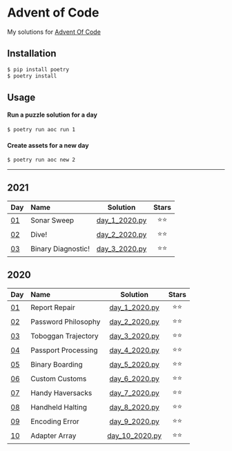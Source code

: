 # Advent of Code
My solutions for [Advent Of Code](https://adventofcode.com/)

## Installation
```bash
$ pip install poetry
$ poetry install
```

## Usage
#### Run a puzzle solution for a day
```bash
$ poetry run aoc run 1
```

#### Create assets for a new day
```bash
$ poetry run aoc new 2
```

---

## 2021
| Day | Name | Solution | Stars |
|:------------- |:-------------|:-----:|:-----:|
|[01](https://adventofcode.com/2021/day/1)|Sonar Sweep|[day_1_2020.py](/aoc/2021/day_1_2021.py)|⭐⭐|
|[02](https://adventofcode.com/2021/day/2)|Dive!|[day_2_2020.py](/aoc/2021/day_2_2021.py)|⭐⭐|
|[03](https://adventofcode.com/2021/day/3)|Binary Diagnostic!|[day_3_2020.py](/aoc/2021/day_3_2021.py)|⭐⭐|

## 2020
| Day | Name | Solution | Stars |
|:------------- |:-------------|:-----:|:-----:|
|[01](https://adventofcode.com/2020/day/1)|Report Repair|[day_1_2020.py](/aoc/2020/day_1_2020.py)|⭐⭐|
|[02](https://adventofcode.com/2020/day/2)|Password Philosophy|[day_2_2020.py](/aoc/2020/day_2_2020.py)|⭐⭐|
|[03](https://adventofcode.com/2020/day/3)|Toboggan Trajectory|[day_3_2020.py](/aoc/2020/day_3_2020.py)|⭐⭐|
|[04](https://adventofcode.com/2020/day/4)|Passport Processing|[day_4_2020.py](/aoc/2020/day_4_2020.py)|⭐⭐|
|[05](https://adventofcode.com/2020/day/5)|Binary Boarding|[day_5_2020.py](/aoc/2020/day_5_2020.py)|⭐⭐|
|[06](https://adventofcode.com/2020/day/6)|Custom Customs|[day_6_2020.py](/aoc/2020/day_6_2020.py)|⭐⭐|
|[07](https://adventofcode.com/2020/day/7)|Handy Haversacks|[day_7_2020.py](/aoc/2020/day_7_2020.py)|⭐⭐|
|[08](https://adventofcode.com/2020/day/8)|Handheld Halting|[day_8_2020.py](/aoc/2020/day_8_2020.py)|⭐⭐|
|[09](https://adventofcode.com/2020/day/9)|Encoding Error|[day_9_2020.py](/aoc/2020/day_9_2020.py)|⭐⭐|
|[10](https://adventofcode.com/2020/day/10)|Adapter Array|[day_10_2020.py](/aoc/2020/day_10_2020.py)|⭐⭐|

